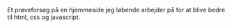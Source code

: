 Et prøveforsøg på en hjemmeside jeg løbende arbejder på for at blive bedre til html, css og javascript.
